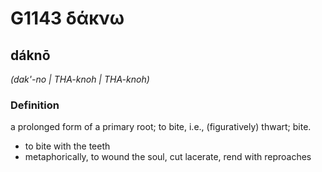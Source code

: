 # G1143 δάκνω

## dáknō

_(dak'-no | THA-knoh | THA-knoh)_

### Definition

a prolonged form of a primary root; to bite, i.e., (figuratively) thwart; bite.

- to bite with the teeth
- metaphorically, to wound the soul, cut lacerate, rend with reproaches

